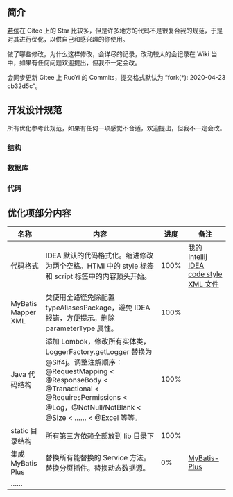 ## 简介

[若依](https://gitee.com/y_project/RuoYi)在 Gitee 上的 Star 比较多，但是许多地方的代码不是很复合我的规范，于是对其进行优化，以供自己和感兴趣的你使用。

做了哪些修改，为什么这样修改，会详尽的记录，改动较大的会记录在 Wiki 当中，如果有任何问题欢迎提出，但我不一定会改。

会同步更新 Gitee 上 RuoYi 的 Commits，提交格式默认为 “fork(*): 2020-04-23 cb32d5c”。

## 开发设计规范

所有优化参考此规范，如果有任何一项感觉不合适，欢迎提出，但我不一定会改。

### 结构

### 数据库

### 代码

## 优化项部分内容

|名称|内容|进度|备注|
|-|-|-|-|
|代码格式|IDEA 默认的代码格式化。缩进修改为两个空格。HTMl 中的 style 标签和 script 标签中的内容顶头开始。|100%|[我的 Intellij IDEA code style XML 文件](./docs/%5BIntellij%20IDEA%20code%20style%5D%20nowrap.xml)|
|MyBatis Mapper XML|类使用全路径免除配置 typeAliasesPackage，避免 IDEA 报错，方便提示。删除 parameterType 属性。|100%||
|Java 代码结构|添加 Lombok，修改所有实体类，LoggerFactory.getLogger 替换为 @Slf4j。调整注解顺序：@RequestMapping < @ResponseBody < @Tranactional < @RequiresPermissions < @Log，@NotNull/NotBlank < @Size < …… < @Excel 等等。|100%||
|static 目录结构|所有第三方依赖全部放到 lib 目录下|100%||
|集成 MyBatis Plus|替换所有能替换的 Service 方法。替换分页插件。替换动态数据源。|0%|[MyBatis-Plus](https://mp.baomidou.com/)|
|……||||
